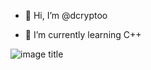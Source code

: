 - 👋 Hi, I’m @dcryptoo

- 🌱 I’m currently learning C++


![image title](https://komarev.com/ghpvc/?username=dcryptoo&color=ff69b4)

